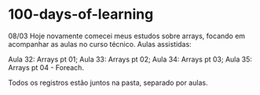 # 100-days-of-learning

08/03
Hoje novamente comecei meus estudos sobre arrays, focando em acompanhar as aulas no curso técnico.
Aulas assistidas:

Aula 32: Arrays pt 01;
Aula 33: Arrays pt 02;
Aula 34: Arrays pt 03;
Aula 35: Arrays pt 04 - Foreach.

Todos os registros estão juntos na pasta, separado por aulas.